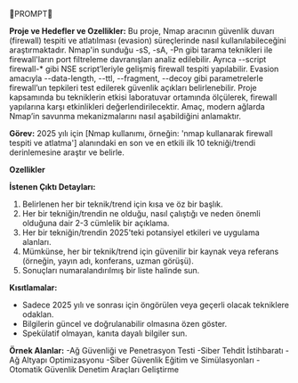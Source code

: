 🚀PROMPT🚀

**Proje ve Hedefler ve Ozellikler:**  Bu proje, Nmap aracının güvenlik duvarı (firewall) tespiti ve atlatılması (evasion) süreçlerinde nasıl kullanılabileceğini araştırmaktadır. Nmap'in sunduğu -sS, -sA, -Pn gibi tarama teknikleri ile firewall'ların port filtreleme davranışları analiz edilebilir. Ayrıca --script firewall-* gibi NSE script’leriyle gelişmiş firewall tespiti yapılabilir. Evasion amacıyla --data-length, --ttl, --fragment, --decoy gibi parametrelerle firewall’un tepkileri test edilerek güvenlik açıkları belirlenebilir. Proje kapsamında bu tekniklerin etkisi laboratuvar ortamında ölçülerek, firewall yapılarına karşı etkinlikleri değerlendirilecektir. Amaç, modern ağlarda Nmap’in savunma mekanizmalarını nasıl aşabildiğini anlamaktır. 


**Görev:** 2025 yılı için [Nmap kullanımı, örneğin: 'nmap kullanarak firewall tespiti ve atlatma'] alanındaki en son ve en etkili ilk 10 tekniği/trendi derinlemesine araştır ve belirle. 

**Ozellikler** 

**İstenen Çıktı Detayları:** 
1. Belirlenen her bir teknik/trend için kısa ve öz bir başlık.
2. Her bir tekniğin/trendin ne olduğu, nasıl çalıştığı ve neden önemli olduğuna dair 2-3 cümlelik bir açıklama.
3. Her bir tekniğin/trendin 2025'teki potansiyel etkileri ve uygulama alanları.
4. Mümkünse, her bir teknik/trend için güvenilir bir kaynak veya referans (örneğin, yayın adı, konferans, uzman görüşü).
5. Sonuçları numaralandırılmış bir liste halinde sun. 

**Kısıtlamalar:** 
- Sadece 2025 yılı ve sonrası için öngörülen veya geçerli olacak tekniklere odaklan. 
- Bilgilerin güncel ve doğrulanabilir olmasına özen göster. 
- Spekülatif olmayan, kanıta dayalı bilgiler sun.

**Örnek Alanlar:** 
   -Ağ Güvenliği ve Penetrasyon Testi
   -Siber Tehdit İstihbaratı
   -Ağ Altyapı Optimizasyonu
   -Siber Güvenlik Eğitim ve Simülasyonları
   -Otomatik Güvenlik Denetim Araçları Geliştirme

